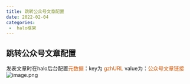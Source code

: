 ```yaml
---
title: 跳转公众号文章配置
date: 2022-02-04
categories:
 -  halo框架
---
```

## 跳转公众号文章配置
发表文章时在halo后台配置<font style="color: #D35400;">元数据</font>：key为 <font style="color: #D35400;">gzhURL </font>value为：<font style="color: #D35400;">公众号文章链接</font>
![image.png](https://halo-block-1gcmmxstc7b049ae-1307615934.ap-shanghai.app.tcloudbase.com/upload/2022/02/image-713c0d54897e48cc932192ecf155f167.png)